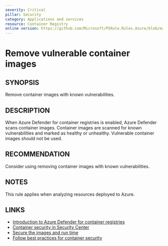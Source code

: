 ```yaml
---
severity: Critical
pillar: Security
category: Applications and services
resource: Container Registry
online version: https://github.com/Microsoft/PSRule.Rules.Azure/blob/main/docs/en/rules/Azure.ACR.ImageHealth.md
---
```


# Remove vulnerable container images

## SYNOPSIS

Remove container images with known vulnerabilities.

## DESCRIPTION

When Azure Defender for container registries is enabled, Azure Defender scans container images.
Container images are scanned for known vulnerabilities and marked as healthy or unhealthy.
Vulnerable container images should not be used.

## RECOMMENDATION

Consider using removing container images with known vulnerabilities.

## NOTES

This rule applies when analyzing resources deployed to Azure.

## LINKS

- [Introduction to Azure Defender for container registries](https://docs.microsoft.com/azure/security-center/defender-for-container-registries-introduction)
- [Container security in Security Center](https://docs.microsoft.com/azure/security-center/container-security)
- [Secure the images and run time](https://docs.microsoft.com/azure/aks/operator-best-practices-container-image-management#secure-the-images-and-run-time)
- [Follow best practices for container security](https://docs.microsoft.com/azure/architecture/framework/security/applications-services#follow-best-practices-for-container-security)
